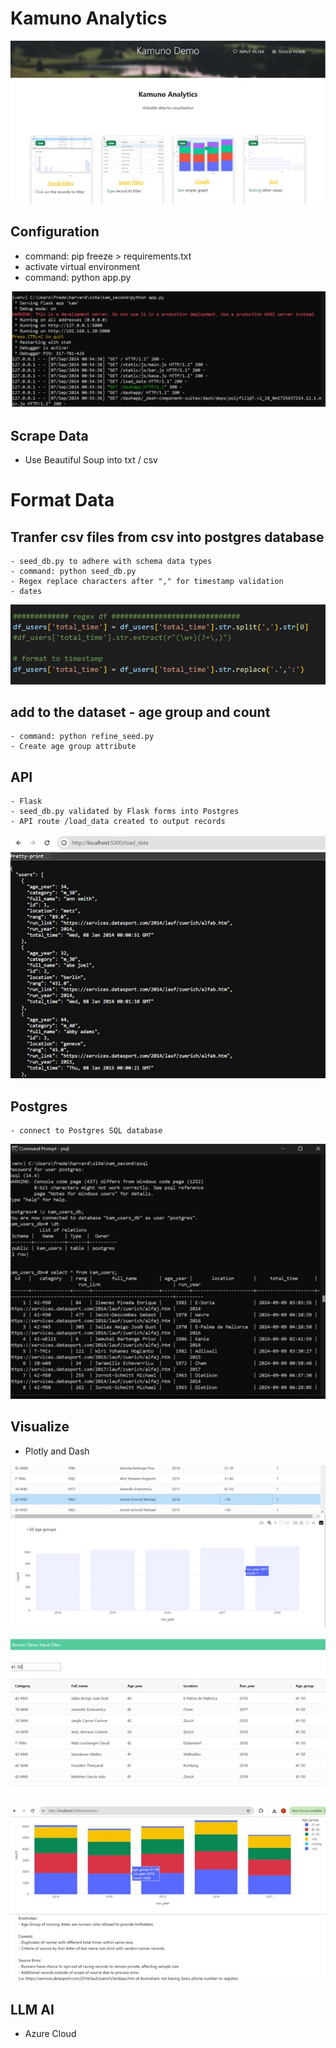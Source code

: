 # Kamuno Analytics

![alt text](cover_page.jpg)

## Configuration
- command: pip freeze > requirements.txt
- activate virtual environment
- command: python app.py

![alt text](python_app.jpg)

## Scrape Data
- Use Beautiful Soup into txt / csv


# Format Data

## Tranfer csv files from csv into postgres database
```
- seed_db.py to adhere with schema data types
- command: python seed_db.py
- Regex replace characters after "," for timestamp validation
- dates
```

![alt text](code_seed.jpg)


## add to the dataset - age group and count
```
- command: python refine_seed.py
- Create age group attribute
```

## API
```
- Flask
- seed_db.py validated by Flask forms into Postgres
- API route /load_data created to output records
```

![alt text](api_route.jpg)

## Postgres
```
- connect to Postgres SQL database
```

![alt text](psql_records-2.jpg)


## Visualize
- Plotly and Dash

![alt text](dash_touch_image.jpg)

![alt text](dash_filter_image.jpg)

![alt text](simple_graph_image.jpg)

## LLM AI
- Azure Cloud

